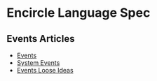 Encircle Language Spec
====================

Events Articles
---------------

- [Events](events.md)
- [System Events](system-events.md)
- [Events Loose Ideas](events-loose-ideas.md)